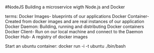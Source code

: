 #NodeJS
Building a microservice wigth Node.js and Docker

terms:
Docker Images- blueprints of our applications
Docker Container- Created from docker images and are real instances of our application
Docker Daemon: Building, running and distributing Docker containers
Docker Client- Run on our local machine and connect to the Daemon
Docker Hub- A registry of docker images


Start an ubuntu container:
docker run -i -t ubuntu ./bin/bash

